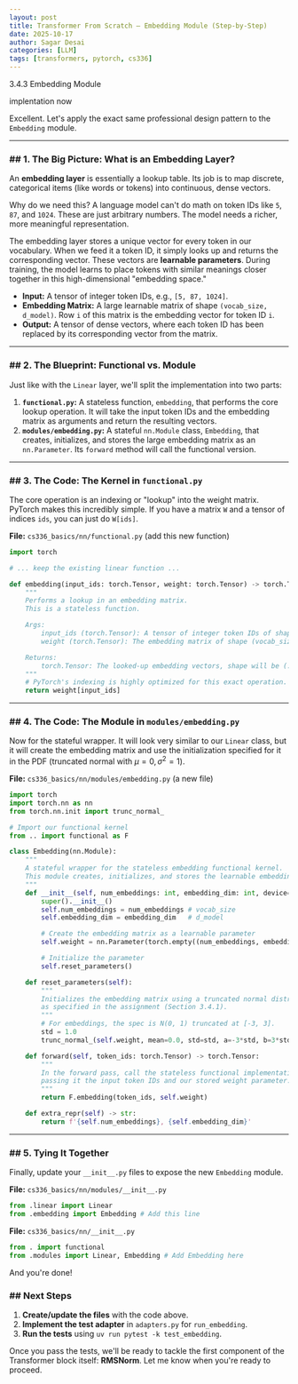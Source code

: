 ```yaml
---
layout: post
title: Transformer From Scratch — Embedding Module (Step-by-Step)
date: 2025-10-17
author: Sagar Desai
categories: [LLM]
tags: [transformers, pytorch, cs336]
---
```


3.4.3 Embedding Module

implentation now

Excellent. Let's apply the exact same professional design pattern to the `Embedding` module.

-----

### \#\# 1. The Big Picture: What is an Embedding Layer?

An **embedding layer** is essentially a lookup table. Its job is to map discrete, categorical items (like words or tokens) into continuous, dense vectors.

Why do we need this? A language model can't do math on token IDs like `5`, `87`, and `1024`. These are just arbitrary numbers. The model needs a richer, more meaningful representation.

The embedding layer stores a unique vector for every token in our vocabulary. When we feed it a token ID, it simply looks up and returns the corresponding vector. These vectors are **learnable parameters**. During training, the model learns to place tokens with similar meanings closer together in this high-dimensional "embedding space."

  * **Input:** A tensor of integer token IDs, e.g., `[5, 87, 1024]`.
  * **Embedding Matrix:** A large learnable matrix of shape `(vocab_size, d_model)`. Row `i` of this matrix is the embedding vector for token ID `i`.
  * **Output:** A tensor of dense vectors, where each token ID has been replaced by its corresponding vector from the matrix.

-----

### \#\# 2. The Blueprint: Functional vs. Module

Just like with the `Linear` layer, we'll split the implementation into two parts:

1.  **`functional.py`:** A stateless function, `embedding`, that performs the core lookup operation. It will take the input token IDs and the embedding matrix as arguments and return the resulting vectors.
2.  **`modules/embedding.py`:** A stateful `nn.Module` class, `Embedding`, that creates, initializes, and stores the large embedding matrix as an `nn.Parameter`. Its `forward` method will call the functional version.

-----

### \#\# 3. The Code: The Kernel in `functional.py`

The core operation is an indexing or "lookup" into the weight matrix. PyTorch makes this incredibly simple. If you have a matrix `W` and a tensor of indices `ids`, you can just do `W[ids]`.

**File:** `cs336_basics/nn/functional.py` (add this new function)

```python
import torch

# ... keep the existing linear function ...

def embedding(input_ids: torch.Tensor, weight: torch.Tensor) -> torch.Tensor:
    """
    Performs a lookup in an embedding matrix.
    This is a stateless function.

    Args:
        input_ids (torch.Tensor): A tensor of integer token IDs of shape (...).
        weight (torch.Tensor): The embedding matrix of shape (vocab_size, embedding_dim).

    Returns:
        torch.Tensor: The looked-up embedding vectors, shape will be (..., embedding_dim).
    """
    # PyTorch's indexing is highly optimized for this exact operation.
    return weight[input_ids]
```

-----

### \#\# 4. The Code: The Module in `modules/embedding.py`

Now for the stateful wrapper. It will look very similar to our `Linear` class, but it will create the embedding matrix and use the initialization specified for it in the PDF (truncated normal with $\mu=0, \sigma^2=1$).

**File:** `cs336_basics/nn/modules/embedding.py` (a new file)

```python
import torch
import torch.nn as nn
from torch.nn.init import trunc_normal_

# Import our functional kernel
from .. import functional as F

class Embedding(nn.Module):
    """
    A stateful wrapper for the stateless embedding functional kernel.
    This module creates, initializes, and stores the learnable embedding matrix.
    """
    def __init__(self, num_embeddings: int, embedding_dim: int, device=None, dtype=None):
        super().__init__()
        self.num_embeddings = num_embeddings # vocab_size
        self.embedding_dim = embedding_dim   # d_model

        # Create the embedding matrix as a learnable parameter
        self.weight = nn.Parameter(torch.empty((num_embeddings, embedding_dim), device=device, dtype=dtype))

        # Initialize the parameter
        self.reset_parameters()

    def reset_parameters(self):
        """
        Initializes the embedding matrix using a truncated normal distribution
        as specified in the assignment (Section 3.4.1).
        """
        # For embeddings, the spec is N(0, 1) truncated at [-3, 3].
        std = 1.0
        trunc_normal_(self.weight, mean=0.0, std=std, a=-3*std, b=3*std)

    def forward(self, token_ids: torch.Tensor) -> torch.Tensor:
        """
        In the forward pass, call the stateless functional implementation,
        passing it the input token IDs and our stored weight parameter.
        """
        return F.embedding(token_ids, self.weight)

    def extra_repr(self) -> str:
        return f'{self.num_embeddings}, {self.embedding_dim}'

```

-----

### \#\# 5. Tying It Together

Finally, update your `__init__.py` files to expose the new `Embedding` module.

**File:** `cs336_basics/nn/modules/__init__.py`

```python
from .linear import Linear
from .embedding import Embedding # Add this line
```

**File:** `cs336_basics/nn/__init__.py`

```python
from . import functional
from .modules import Linear, Embedding # Add Embedding here
```

And you're done!

### \#\# Next Steps

1.  **Create/update the files** with the code above.
2.  **Implement the test adapter** in `adapters.py` for `run_embedding`.
3.  **Run the tests** using `uv run pytest -k test_embedding`.

Once you pass the tests, we'll be ready to tackle the first component of the Transformer block itself: **RMSNorm**. Let me know when you're ready to proceed.



